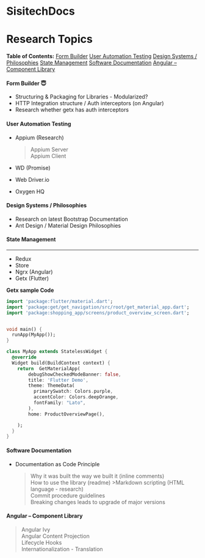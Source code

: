 # SisitechDocs
# Research Topics

**Table of Contents:**
[Form Builder](#form-builder)
[User Automation Testing](#user-automation-testing)
[Design Systems / Philosophies](#design-systems-/-philosophies)
[State Management](#state-management)
[Software Documentation](#software-documentation)
[ Angular – Component Library]( #angular-component-library)



#### Form Builder  :innocent:

- Structuring & Packaging for Libraries - Modularized?
- HTTP Integration structure / Auth interceptors (on Angular)
- Research whether getx has auth interceptors
#### User Automation Testing

- Appium (Research)
   >Appium Server  
   > Appium Client
   
- WD (Promise)  
- Web Driver.io  
- Oxygen HQ
#### Design Systems / Philosophies

- Research on latest Bootstrap Documentation  
- Ant Design / Material Design Philosophies
 
#### State Management
------
- Redux  
- Store  
- Ngrx (Angular)  
- Getx (Flutter)

**Getx sample Code**
```dart 
import 'package:flutter/material.dart';
import 'package:get/get_navigation/src/root/get_material_app.dart';
import 'package:shopping_app/screens/product_overview_screen.dart';


void main() {
  runApp(MyApp());
}

class MyApp extends StatelessWidget {
  @override
  Widget build(BuildContext context) {
    return  GetMaterialApp(
        debugShowCheckedModeBanner: false,
        title: 'Flutter Demo',
        theme: ThemeData(
          primarySwatch: Colors.purple,
          accentColor: Colors.deepOrange,
          fontFamily: "Lato",
        ),
        home: ProductOverviewPage(),

    );
  }
}
```
####  Software Documentation

- Documentation as Code Principle
    > Why it was built the way we built it (inline comments)  
     >How to use the library (readme)
      >Markdown scripting (HTML language - research)  
    Commit procedure guidelines  
    Breaking changes leads to upgrade of major versions
	
#### Angular – Component Library
   > Angular Ivy  
  > Angular Content Projection  
  > Lifecycle Hooks  
> Internationalization - Translation
 
